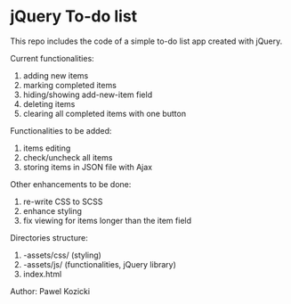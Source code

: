 jQuery To-do list
=================


This repo includes the code of a simple to-do list app created with jQuery.


Current functionalities:
1. adding new items
2. marking completed items
3. hiding/showing add-new-item field
4. deleting items
5. clearing all completed items with one button


Functionalities to be added:
1. items editing
2. check/uncheck all items
3. storing items in JSON file with Ajax


Other enhancements to be done:
1. re-write CSS to SCSS
2. enhance styling
3. fix viewing for items longer than the item field


Directories structure:

1. -assets/css/ (styling)
2. -assets/js/ (functionalities, jQuery library)
3. index.html


Author: Pawel Kozicki